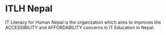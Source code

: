 # ITLH Nepal

IT Literacy for Human Nepal is the organization which aims to
improves the ACCESSIBILITY and AFFORDABILITY concerns in
IT Education in Nepal.

